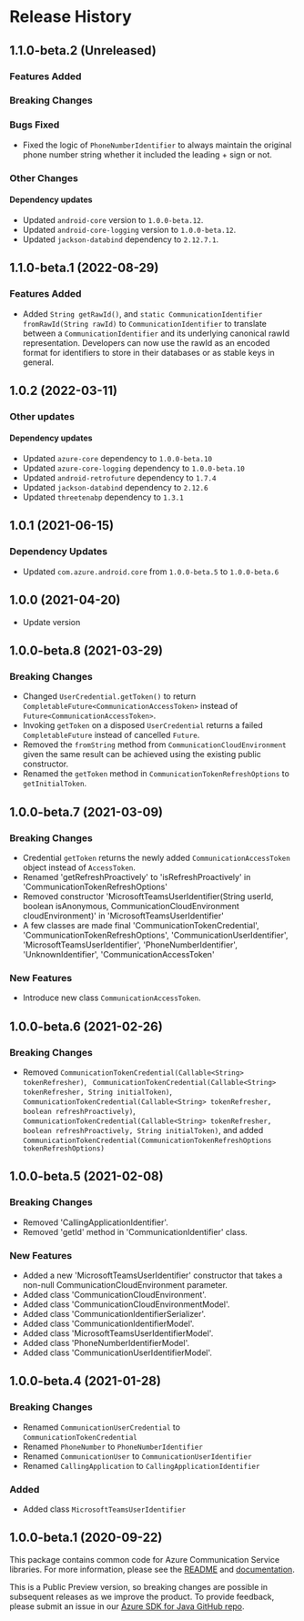 # Release History

## 1.1.0-beta.2 (Unreleased)

### Features Added

### Breaking Changes

### Bugs Fixed
- Fixed the logic of `PhoneNumberIdentifier` to always maintain the original phone number string whether it included the leading + sign or not.

### Other Changes

#### Dependency updates
- Updated `android-core` version to `1.0.0-beta.12`.
- Updated `android-core-logging` version to `1.0.0-beta.12`.
- Updated `jackson-databind` dependency to `2.12.7.1`.

## 1.1.0-beta.1 (2022-08-29)

### Features Added
- Added `String getRawId()`, and `static CommunicationIdentifier fromRawId(String rawId)` to `CommunicationIdentifier` to translate between a `CommunicationIdentifier` and its underlying canonical rawId representation. Developers can now use the rawId as an encoded format for identifiers to store in their databases or as stable keys in general.

## 1.0.2 (2022-03-11)

### Other updates

#### Dependency updates
- Updated `azure-core` dependency to `1.0.0-beta.10`
- Updated `azure-core-logging` dependency to `1.0.0-beta.10`
- Updated `android-retrofuture` dependency to `1.7.4`
- Updated `jackson-databind` dependency to `2.12.6`
- Updated `threetenabp` dependency to `1.3.1`

## 1.0.1 (2021-06-15)
### Dependency Updates
- Updated `com.azure.android.core` from `1.0.0-beta.5` to `1.0.0-beta.6`

## 1.0.0 (2021-04-20)
- Update version

## 1.0.0-beta.8 (2021-03-29)
### Breaking Changes
- Changed `UserCredential.getToken()` to return `CompletableFuture<CommunicationAccessToken>` instead of `Future<CommunicationAccessToken>`.
- Invoking `getToken` on a disposed `UserCredential` returns a failed `CompletableFuture` instead of cancelled `Future`.
- Removed the `fromString` method from `CommunicationCloudEnvironment` given the same result can be achieved using the existing public constructor.
- Renamed the `getToken` method in `CommunicationTokenRefreshOptions` to `getInitialToken`.

## 1.0.0-beta.7 (2021-03-09)
### Breaking Changes
- Credential `getToken` returns the newly added `CommunicationAccessToken` object instead of `AccessToken`.
- Renamed 'getRefreshProactively' to 'isRefreshProactively' in 'CommunicationTokenRefreshOptions'
- Removed constructor 'MicrosoftTeamsUserIdentifier(String userId, boolean isAnonymous, CommunicationCloudEnvironment cloudEnvironment)' in 'MicrosoftTeamsUserIdentifier'
- A few classes are made final 'CommunicationTokenCredential', 'CommunicationTokenRefreshOptions', 'CommunicationUserIdentifier', 'MicrosoftTeamsUserIdentifier', 'PhoneNumberIdentifier', 'UnknownIdentifier', 'CommunicationAccessToken'

### New Features
- Introduce new class `CommunicationAccessToken`.

## 1.0.0-beta.6 (2021-02-26)
### Breaking Changes
- Removed `CommunicationTokenCredential(Callable<String> tokenRefresher)`, ` CommunicationTokenCredential(Callable<String> tokenRefresher, String initialToken)`, `CommunicationTokenCredential(Callable<String> tokenRefresher, boolean refreshProactively)`, `CommunicationTokenCredential(Callable<String> tokenRefresher, boolean refreshProactively, String initialToken)`, and added `CommunicationTokenCredential(CommunicationTokenRefreshOptions tokenRefreshOptions)`

## 1.0.0-beta.5 (2021-02-08)
### Breaking Changes
- Removed 'CallingApplicationIdentifier'.
- Removed 'getId' method in 'CommunicationIdentifier' class.

### New Features
- Added a new 'MicrosoftTeamsUserIdentifier' constructor that takes a non-null CommunicationCloudEnvironment parameter.
- Added class 'CommunicationCloudEnvironment'.
- Added class 'CommunicationCloudEnvironmentModel'.
- Added class 'CommunicationIdentifierSerializer'.
- Added class 'CommunicationIdentifierModel'.
- Added class 'MicrosoftTeamsUserIdentifierModel'.
- Added class 'PhoneNumberIdentifierModel'.
- Added class 'CommunicationUserIdentifierModel'.

## 1.0.0-beta.4 (2021-01-28)
### Breaking Changes
- Renamed `CommunicationUserCredential` to `CommunicationTokenCredential`
- Renamed `PhoneNumber` to `PhoneNumberIdentifier`
- Renamed `CommunicationUser` to `CommunicationUserIdentifier `
- Renamed `CallingApplication` to `CallingApplicationIdentifier`

### Added
- Added class `MicrosoftTeamsUserIdentifier`

## 1.0.0-beta.1 (2020-09-22)
This package contains common code for Azure Communication Service libraries. For more information, please see the [README][read_me] and [documentation][documentation].

This is a Public Preview version, so breaking changes are possible in subsequent releases as we improve the product. To provide feedback, please submit an issue in our [Azure SDK for Java GitHub repo](https://github.com/Azure/azure-sdk-for-java/issues).

<!-- LINKS -->
[read_me]: https://github.com/Azure/azure-sdk-for-android/blob/main/sdk/communication/azure-communication-common/README.md
[documentation]: https://docs.microsoft.com/azure/communication-services/quickstarts/chat/get-started?pivots=programming-language-java
